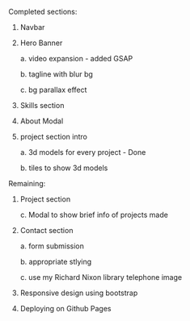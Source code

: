 Completed sections:
1. Navbar
2. Hero Banner

   a. video expansion - added GSAP

   b. tagline with blur bg

   c. bg parallax effect
5. Skills section
6. About Modal
7. project section intro

   a. 3d models for every project - Done
   
   b. tiles to show 3d models

Remaining:
1. Project section
   
   c. Modal to show brief info of projects made
   
3. Contact section

    a. form submission
   
    b. appropriate stlying

    c. use my Richard Nixon library telephone image

5. Responsive design using bootstrap

6. Deploying on Github Pages
